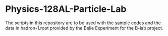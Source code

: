 # Physics-128AL-Particle-Lab

The scripts in this repository are to be used with the 
sample codes and the data in hadron-1.root provided by 
the Belle Experiment for the B-lab project.
